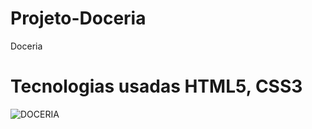 # Projeto-Doceria
 Doceria

# Tecnologias usadas HTML5, CSS3

![DOCERIA](https://user-images.githubusercontent.com/102436341/228939525-1662d3ad-f393-491e-856f-338a3caccf60.png)
